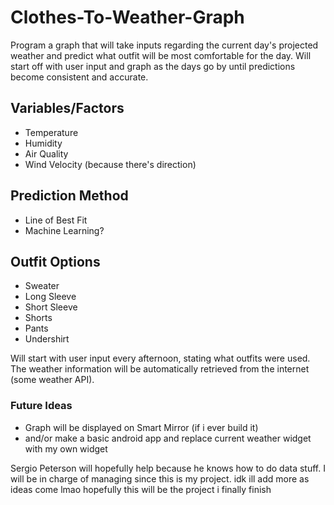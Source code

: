 # Clothes-To-Weather-Graph
Program a graph that will take inputs regarding the current day's projected weather and predict what outfit will be most comfortable for the day. 
Will start off with user input and graph as the days go by until predictions become consistent and accurate.

## Variables/Factors
* Temperature
* Humidity
* Air Quality
* Wind Velocity (because there's direction)

## Prediction Method
* Line of Best Fit
* Machine Learning?

## Outfit Options
* Sweater
* Long Sleeve
* Short Sleeve
* Shorts
* Pants
* Undershirt

Will start with user input every afternoon, stating what outfits were used.
The weather information will be automatically retrieved from the internet (some weather API).

### Future Ideas
* Graph will be displayed on Smart Mirror (if i ever build it)
* and/or make a basic android app and replace current weather widget with my own widget



Sergio Peterson will hopefully help because he knows how to do data stuff.
I will be in charge of managing since this is my project.
idk ill add more as ideas come lmao
hopefully this will be the project i finally finish
